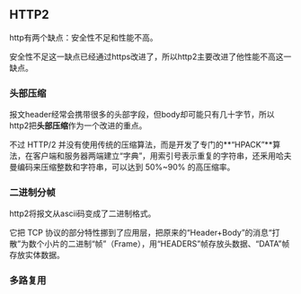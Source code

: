 ## HTTP2

http有两个缺点：安全性不足和性能不高。

安全性不足这一缺点已经通过https改进了，所以http2主要改进了他性能不高这一缺点。



### 头部压缩

报文header经常会携带很多的头部字段，但body却可能只有几十字节，所以http2把**头部压缩**作为一个改进的重点。

不过 HTTP/2 并没有使用传统的压缩算法，而是开发了专门的**“HPACK”**算法，在客户端和服务器两端建立“字典”，用索引号表示重复的字符串，还釆用哈夫曼编码来压缩整数和字符串，可以达到 50%~90% 的高压缩率。



### 二进制分帧

http2将报文从ascii码变成了二进制格式。

它把 TCP 协议的部分特性挪到了应用层，把原来的“Header+Body”的消息“打散”为数个小片的二进制“帧”（Frame），用“HEADERS”帧存放头数据、“DATA”帧存放实体数据。



### 多路复用